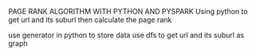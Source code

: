 PAGE RANK ALGORITHM WITH PYTHON AND PYSPARK
Using python to get url and its suburl then calculate the page rank

use generator in python to store data
use dfs to get url and its suburl as graph
